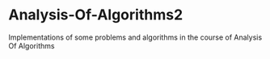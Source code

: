 # Analysis-Of-Algorithms2
Implementations of some problems and algorithms in the course of Analysis Of Algorithms
